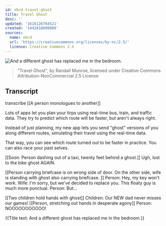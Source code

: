 ```yaml
---
id: xkcd.travel-ghost
title: Travel Ghost
desc: ''
updated: '1616126764521'
created: '1442818800000'
sources:
  name: xkcd
  url: 'https://creativecommons.org/licenses/by-nc/2.5/'
  license: Creative Commons 2.5
---
```

![And a different ghost has replaced me in the bedroom.](https://imgs.xkcd.com/comics/travel_ghosts.png)
> "Travel Ghost", by Randall Munroe, licensed under Creative Commons Attribution-NonCommercial 2.5 License

## Transcript
transcribe
[[A person monologues to another]]

Lots of apps let you plan your tirps using real-time bus, train, and traffic data. They try to predict which route will be faster, but aren't always right.

Instead of just planning, my new app lets you send "ghost" versions of you along different routes, simulating their travel using the real-time data.

That way, you can see which route turned out to be faster in practice. You can also race your past selves.

[[Soon: Person dashing out of a taxi, twenty feet behind a ghost.]]
Ugh, lost to the bike ghost AGAIN.

[[Person carrying briefcase is on wrong side of door. On the other side, wife is standing with ghost also carrying briefcase. ]]
Person: Hey, my key won't work.
Wife: I'm sorry, but we've decided to replace you. This floaty guy is much more punctual.
Person: But...

[[Two children hold hands with ghost]]
Children: Our NEW dad never misses our games!
[[Person, stretching out hands in desperate agony]]
Person: NOOOOOOOOOOO!

{{Title text: And a different ghost has replaced me in the bedroom.}}

